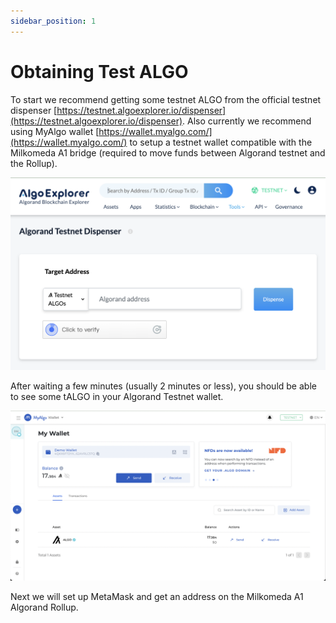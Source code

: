 ```yaml
---
sidebar_position: 1
---
```


# Obtaining Test ALGO

To start we recommend getting some testnet ALGO from the official testnet dispenser [https://testnet.algoexplorer.io/dispenser](https://testnet.algoexplorer.io/dispenser). Also currently we recommend using MyAlgo wallet [https://wallet.myalgo.com/](https://wallet.myalgo.com/) to setup a testnet wallet compatible with the Milkomeda A1 bridge (required to move funds between Algorand testnet and the Rollup).

<img src="/img/algorand-dispenser.png" className="img-full" alt="" />

After waiting a few minutes (usually 2 minutes or less), you should be able to see some tALGO in your Algorand Testnet wallet.

<img src="/img/algorand-wallet-dashboard.png" className="img-full" alt="" />

Next we will set up MetaMask and get an address on the Milkomeda A1 Algorand Rollup.
